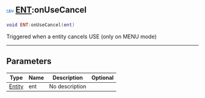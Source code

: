 ## ![server](../../.gitbook/assets/server.png) [ENT](ent):onUseCancel

```lua
void ENT:onUseCancel(ent)
```

Triggered when a entity cancels USE (only on MENU mode)

------
## Parameters

| Type   | Name | Description | Optional |
| ------ | ---- | ----------- | -------: |
| [Entity](entity) | ent | No description |  |


